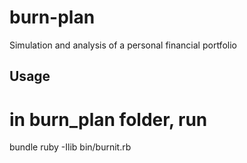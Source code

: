 burn-plan
=========

Simulation and analysis of a personal financial portfolio

## Usage

# in burn_plan folder, run
bundle
ruby -Ilib bin/burnit.rb
